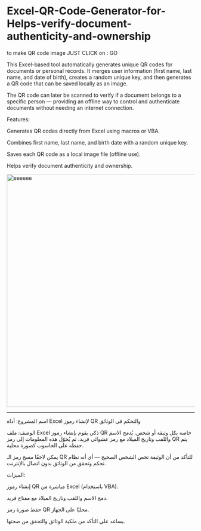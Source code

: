 # Excel-QR-Code-Generator-for-Helps-verify-document-authenticity-and-ownership
to make QR code image JUST CLICK on : GO

This Excel-based tool automatically generates unique QR codes for documents or personal records.
It merges user information (first name, last name, and date of birth), creates a random unique key, and then generates a QR code that can be saved locally as an image.

The QR code can later be scanned to verify if a document belongs to a specific person — providing an offline way to control and authenticate documents without needing an internet connection.

Features:

Generates QR codes directly from Excel using macros or VBA.

Combines first name, last name, and birth date with a random unique key.

Saves each QR code as a local image file (offline use).

Helps verify document authenticity and ownership.

<img width="1079" height="624" alt="eeeeee" src="https://github.com/user-attachments/assets/b09dd199-f411-411b-802d-0b08feb8d6e0" />

 ------------------------------------------------

اسم المشروع: أداة Excel لإنشاء رموز QR والتحكم في الوثائق

الوصف:
ملف Excel ذكي يقوم بإنشاء رموز QR خاصة بكل وثيقة أو شخص.
يُدمج الاسم واللقب وتاريخ الميلاد مع رمز عشوائي فريد، ثم يُحوّل هذه المعلومات إلى رمز QR يتم حفظه على الحاسوب كصورة محلية.

يمكن لاحقًا مسح رمز الـ QR للتأكد من أن الوثيقة تخص الشخص الصحيح — أي أنه نظام تحكم وتحقق من الوثائق بدون اتصال بالإنترنت.

الميزات:

إنشاء رموز QR مباشرة من Excel (باستخدام VBA).

دمج الاسم واللقب وتاريخ الميلاد مع مفتاح فريد.

حفظ صورة رمز QR محليًا على الجهاز.

يساعد على التأكد من ملكية الوثائق والتحقق من صحتها.


